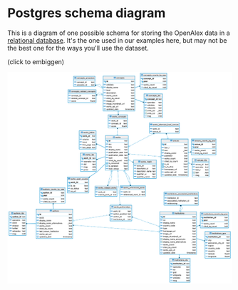 # Postgres schema diagram

This is a diagram of one possible schema for storing the OpenAlex data in a [relational database](./). It's the one used in our examples here, but may not be the best one for the ways you'll use the dataset.

(click to embiggen)

![](../../../.gitbook/assets/openalex-schema.png)
